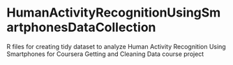 # HumanActivityRecognitionUsingSmartphonesDataCollection
R files for creating tidy dataset to analyze Human Activity Recognition Using Smartphones for Coursera Getting and Cleaning Data course project
